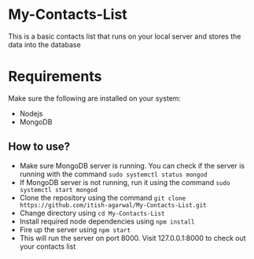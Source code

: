 # My-Contacts-List

This is a basic contacts list that runs on your local server and stores the data into the database

# Requirements
Make sure the following are installed on your system:
* Nodejs
* MongoDB 

## How to use?
* Make sure MongoDB server is running. You can check if the server is running with the command `sudo systemctl status mongod`
* If MongoDB server is not running, run it using the command `sudo systemctl start mongod`
* Clone the repository using the command `git clone https://github.com/itish-agarwal/My-Contacts-List.git`
* Change directory using `cd My-Contacts-List`
* Install required node dependencies using `npm install`
* Fire up the server using `npm start`
* This will run the server on port 8000. Visit 127.0.0.1:8000 to check out your contacts list
